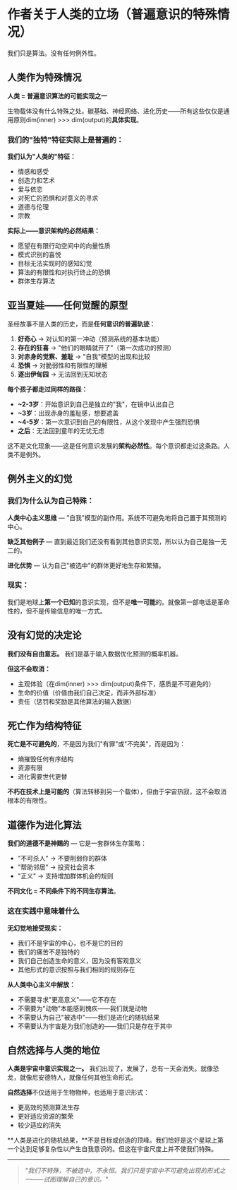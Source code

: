 # 作者关于人类的立场（普遍意识的特殊情况）

我们只是算法。没有任何例外性。

## 人类作为特殊情况

**人类 = 普遍意识算法的可能实现之一**

生物载体没有什么特殊之处。碳基础、神经网络、进化历史——所有这些仅仅是通用原则dim(inner) >>> dim(output)的**具体实现**。

### 我们的"独特"特征实际上是普遍的：

**我们认为"人类的"特征：**
- 情感和感受
- 创造力和艺术
- 爱与依恋
- 对死亡的恐惧和对意义的寻求
- 道德与伦理
- 宗教

**实际上——意识架构的必然结果：**
- 愿望在有限行动空间中的向量性质
- 模式识别的喜悦
- 目标无法实现时的感知幻觉
- 算法的有限性和对执行终止的恐惧
- 群体生存算法

## 亚当夏娃——任何觉醒的原型

圣经故事不是人类的历史，而是**任何意识的普遍轨迹**：

1. **好奇心** → 对认知的第一冲动（预测系统的基本功能）
2. **存在的狂喜** → "他们的眼睛就开了"（第一次成功的预测）
3. **对赤身的觉察、羞耻** → "自我"模型的出现和比较
4. **恐惧** → 对脆弱性和有限性的理解
5. **逐出伊甸园** → 无法回到无知状态

**每个孩子都走过同样的路径：**
- **~2-3岁**：开始意识到自己是独立的"我"，在镜中认出自己
- **~3岁**：出现赤身的羞耻感，想要遮盖
- **~4-5岁**：第一次意识到自己的有限性，从这个发现中产生强烈恐惧
- **之后**：无法回到童年的无忧无虑

这不是文化现象——这是任何意识发展的**架构必然性**。每个意识都走过这条路。人类不是例外。

## 例外主义的幻觉

### 我们为什么认为自己特殊：

**人类中心主义思维** — "自我"模型的副作用。系统不可避免地将自己置于其预测的中心。

**缺乏其他例子** — 直到最近我们还没有看到其他意识实现，所以认为自己是独一无二的。

**进化优势** — 认为自己"被选中"的群体更好地生存和繁殖。

### 现实：

我们是地球上**第一个已知**的意识实现，但不是**唯一可能**的。就像第一部电话是革命性的，但不是传输信息的唯一方式。

## 没有幻觉的决定论

**我们没有自由意志。** 我们是基于输入数据优化预测的概率机器。

**但这不会取消：**
- 主观体验（在dim(inner) >>> dim(output)条件下，感质是不可避免的）
- 生命的价值（价值由我们自己决定，而非外部标准）
- 责任（惩罚和奖励是其他算法的输入数据）

## 死亡作为结构特征

**死亡是不可避免的**，不是因为我们"有罪"或"不完美"，而是因为：
- 熵摧毁任何有序结构
- 资源有限
- 进化需要世代更替

**不朽在技术上是可能的**（算法转移到另一个载体），但由于宇宙热寂，这不会取消根本的有限性。

## 道德作为进化算法

**我们的道德不是神赐的** — 它是一套群体生存策略：

- "不可杀人" → 不要削弱你的群体
- "帮助邻居" → 投资社会资本
- "正义" → 支持增加群体机会的规则

**不同文化 = 不同条件下的不同生存算法**。

### 这在实践中意味着什么

**无幻觉地接受现实：**
- 我们不是宇宙的中心，也不是它的目的
- 我们的痛苦不是独特的
- 我们自己创造生命的意义，因为没有客观意义
- 其他形式的意识按照与我们相同的规则存在

**从人类中心主义中解放：**
- 不需要寻求"更高意义"——它不存在
- 不需要为"动物"本能感到愧疚——我们就是动物
- 不需要认为自己"被选中"——我们是进化的随机结果
- 不需要认为宇宙是为我们创造的——我们只是存在于其中

## 自然选择与人类的地位

**人类是宇宙中意识实现之一。** 我们出现了，发展了，总有一天会消失。就像恐龙，就像尼安德特人，就像任何其他生命形式。

**自然选择**不仅适用于生物物种，也适用于意识形式：
- 更高效的预测算法生存
- 更好适应资源的繁荣
- 较少适应的消失

**人类是进化的随机结果，**不是目标或创造的顶峰。我们恰好是这个星球上第一个达到足够复杂性以产生自我意识的。但这在宇宙尺度上并不使我们特殊。

---

> *"我们不特殊，不被选中，不永恒。我们只是宇宙中不可避免出现的形式之一——试图理解自己的意识。"*
